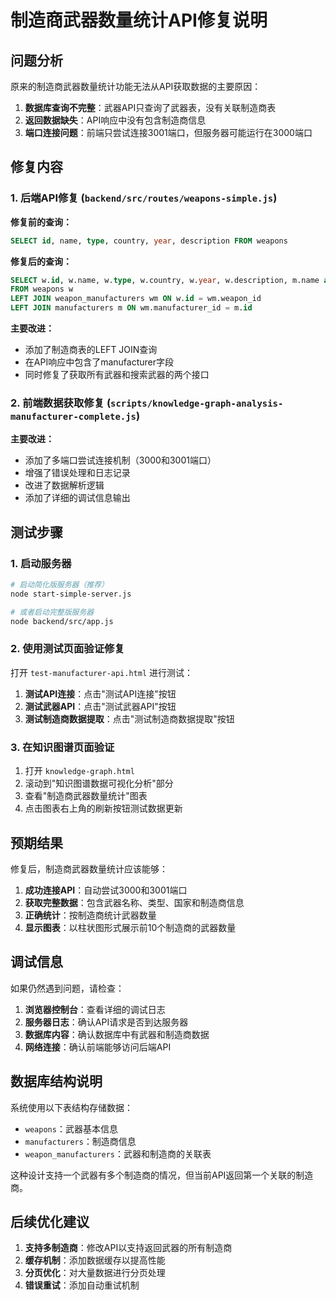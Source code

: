 # 制造商武器数量统计API修复说明

## 问题分析

原来的制造商武器数量统计功能无法从API获取数据的主要原因：

1. **数据库查询不完整**：武器API只查询了武器表，没有关联制造商表
2. **返回数据缺失**：API响应中没有包含制造商信息
3. **端口连接问题**：前端只尝试连接3001端口，但服务器可能运行在3000端口

## 修复内容

### 1. 后端API修复 (`backend/src/routes/weapons-simple.js`)

**修复前的查询：**
```sql
SELECT id, name, type, country, year, description FROM weapons
```

**修复后的查询：**
```sql
SELECT w.id, w.name, w.type, w.country, w.year, w.description, m.name as manufacturer
FROM weapons w
LEFT JOIN weapon_manufacturers wm ON w.id = wm.weapon_id
LEFT JOIN manufacturers m ON wm.manufacturer_id = m.id
```

**主要改进：**
- 添加了制造商表的LEFT JOIN查询
- 在API响应中包含了manufacturer字段
- 同时修复了获取所有武器和搜索武器的两个接口

### 2. 前端数据获取修复 (`scripts/knowledge-graph-analysis-manufacturer-complete.js`)

**主要改进：**
- 添加了多端口尝试连接机制（3000和3001端口）
- 增强了错误处理和日志记录
- 改进了数据解析逻辑
- 添加了详细的调试信息输出

## 测试步骤

### 1. 启动服务器
```bash
# 启动简化版服务器（推荐）
node start-simple-server.js

# 或者启动完整版服务器
node backend/src/app.js
```

### 2. 使用测试页面验证修复
打开 `test-manufacturer-api.html` 进行测试：

1. **测试API连接**：点击"测试API连接"按钮
2. **测试武器API**：点击"测试武器API"按钮
3. **测试制造商数据提取**：点击"测试制造商数据提取"按钮

### 3. 在知识图谱页面验证
1. 打开 `knowledge-graph.html`
2. 滚动到"知识图谱数据可视化分析"部分
3. 查看"制造商武器数量统计"图表
4. 点击图表右上角的刷新按钮测试数据更新

## 预期结果

修复后，制造商武器数量统计应该能够：

1. **成功连接API**：自动尝试3000和3001端口
2. **获取完整数据**：包含武器名称、类型、国家和制造商信息
3. **正确统计**：按制造商统计武器数量
4. **显示图表**：以柱状图形式展示前10个制造商的武器数量

## 调试信息

如果仍然遇到问题，请检查：

1. **浏览器控制台**：查看详细的调试日志
2. **服务器日志**：确认API请求是否到达服务器
3. **数据库内容**：确认数据库中有武器和制造商数据
4. **网络连接**：确认前端能够访问后端API

## 数据库结构说明

系统使用以下表结构存储数据：
- `weapons`：武器基本信息
- `manufacturers`：制造商信息
- `weapon_manufacturers`：武器和制造商的关联表

这种设计支持一个武器有多个制造商的情况，但当前API返回第一个关联的制造商。

## 后续优化建议

1. **支持多制造商**：修改API以支持返回武器的所有制造商
2. **缓存机制**：添加数据缓存以提高性能
3. **分页优化**：对大量数据进行分页处理
4. **错误重试**：添加自动重试机制